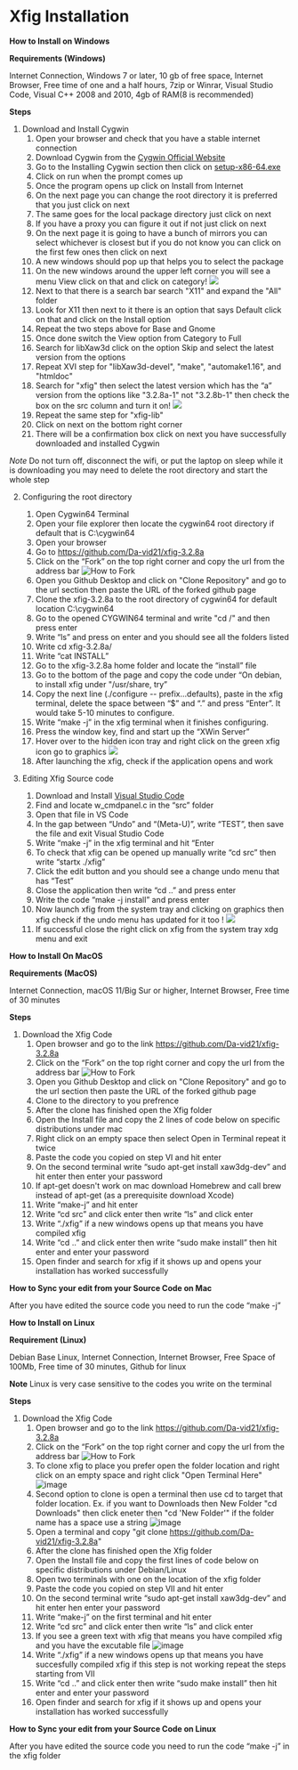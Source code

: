  # Xfig Installation 
**How to Install on Windows**

**Requirements (Windows)**
 
Internet Connection, Windows 7 or later, 10 gb of free space, Internet Browser, Free time of one and a half hours, 7zip or Winrar, Visual Studio Code, Visual C++ 2008 and 2010, 4gb of RAM(8 is recommended)

**Steps**
1. Download and Install Cygwin
    1. Open your browser and check that you have a stable internet connection
    2. Download Cygwin from the [Cygwin Official Website](https://www.cygwin.com "Cygwin")
    3. Go to the Installing Cygwin section then click on [setup-x86-64.exe](https://www.cygwin.com/setup-x86_64.exe "setup-x86-64.exe")
    4. Click on run when the prompt comes up
    5. Once the program opens up click on Install from Internet
    6. On the next page you can change the root directory it is preferred that you just click on next
    7. The same goes for the local package directory just click on next
    8. If you have a proxy you can figure it out if not just click on next
    9. On the next page it is going to have a bunch of mirrors you can select whichever is closest but if you do not know you can click on the first few ones then click on next
    10. A new windows should pop up that helps you to select the package
    11.  On the new windows around the upper left corner you will see a menu View click on that and click on category!
       <img src="https://user-images.githubusercontent.com/82111747/134729912-97fc4ddc-0c92-4c43-912a-3d4a7d266cb0.png">
    12. Next to that there is a search bar search "X11" and expand the "All" folder
    13. Look for X11 then next to it there is an option that says Default click on that and click on the Install option 
    14. Repeat the two steps above for Base and Gnome
    15. Once done switch the View option from Category to Full
    16. Search for libXaw3d click on the option Skip and select the latest version from the options
    17. Repeat XVI step for "libXaw3d-devel", "make", "automake1.16", and "htmldoc"
    19. Search for "xfig" then select the latest version which has the “a” version from the options like "3.2.8a-1" not "3.2.8b-1" then check the box on the src column and turn it on!
       <img src="https://user-images.githubusercontent.com/82111747/134729940-da4ad908-ca59-4135-b0c6-07c27d536388.png">
    19. Repeat the same step for "xfig-lib"
    20. Click on next on the bottom right corner
    21. There will be a confirmation box click on next you have successfully downloaded and installed Cygwin
       
*Note* Do not turn off, disconnect the wifi, or put the laptop on sleep while it is downloading you may need to delete the root directory and start the whole step


2. Configuring the root directory
    1. Open Cygwin64 Terminal
    2. Open your file explorer then locate the cygwin64 root directory if default that is C:\cygwin64   
    3. Open your browser 
    4. Go to https://github.com/Da-vid21/xfig-3.2.8a
    5. Click on the “Fork” on the top right corner and copy the url from the address bar ![How to Fork](https://user-images.githubusercontent.com/82111747/136603785-110c3817-16a8-44b2-827d-8d5e83b115d3.png)
    6. Open you Github Desktop and click on "Clone Repository" and go to the url section then paste the URL of the forked github page
    7. Clone the xfig-3.2.8a to the root directory of cygwin64 for default location C:\cygwin64
    8. Go to the opened CYGWIN64 terminal and write "cd /" and then press enter
    9. Write “ls” and press on enter and you should see all the folders listed
    10. Write cd xfig-3.2.8a/
    11. Write “cat INSTALL”
    12.  Go to the xfig-3.2.8a home folder and locate the “install” file
    13. Go to the bottom of the page and copy the code under “On debian, to install xfig under "/usr/share, try”
    14. Copy the next line (./configure -- prefix...defaults), paste in the xfig terminal, delete the space between “$” and “.” and press “Enter”. It would take 5-10 minutes             to configure.                   
    15. Write “make -j” in the xfig terminal when it finishes configuring.
    16. Press the window key, find and start up the “XWin Server”
    17. Hover over to the hidden icon tray and right click on the green xfig icon go to graphics  <img src="https://user-images.githubusercontent.com/82111747/134729963-eec7c6ab-7faf-44a8-a2a9-deca95ae0119.png">
    18. After launching the xfig, check if the application opens and work


3. Editing Xfig Source code
    1. Download and Install [Visual Studio Code](https://code.visualstudio.com/sha/download?build=stable&os=win32-x64 "VSCodeSetup-x64-1.60.1.exe")
    2. Find and locate w_cmdpanel.c in the “src” folder
    3. Open that file in VS Code
    4. In the gap between “Undo” and “(Meta-U)”, write “TEST”, then save the file and exit Visual Studio Code
    5. Write “make -j” in the xfig terminal and hit “Enter
    6. To check that xfig can be opened up manually write “cd src” then write “startx ./xfig”
    7. Click the edit button and you should see a change undo menu that has “Test”
    8. Close the application then write “cd ..” and press enter
    9. Write the code “make -j install” and press enter
    10. Now launch xfig from the system tray and clicking on graphics then xfig check if the undo menu has updated for it too !
       <img src="https://user-images.githubusercontent.com/82111747/134729997-2bc3f91a-805b-4310-9283-d10f19dca633.png">
    11. If successful close the right click on xfig from the system tray xdg menu and exit

**How to Install On MacOS**
       
**Requirements (MacOS)**

Internet Connection, macOS 11/Big Sur or higher, Internet Browser, Free time of 30 minutes  

**Steps**
1. Download the Xfig Code 
    1. Open browser and go to the link https://github.com/Da-vid21/xfig-3.2.8a
    2. Click on the “Fork” on the top right corner and copy the url from the address bar ![How to Fork](https://user-images.githubusercontent.com/82111747/136603785-110c3817-16a8-44b2-827d-8d5e83b115d3.png)
    3. Open you Github Desktop and click on "Clone Repository" and go to the url section then paste the URL of the forked github page
    4. Clone to the directory to you prefrence
    5. After the clone has finished open the Xfig folder
    6. Open the Install file and copy the 2 lines of code below on specific distributions under mac
    7. Right click on an empty space then select Open in Terminal repeat it twice
    8. Paste the code you copied on step VI and hit enter
    9. On the second terminal write “sudo apt-get install xaw3dg-dev” and hit enter then enter your password
    10. If apt-get doesn't work on mac download Homebrew and call brew instead of apt-get (as a prerequisite download Xcode)
    11. Write “make-j” and hit enter
    12. Write “cd src” and click enter then write “ls” and click enter
    13. Write “./xfig” if a new windows opens up that means you have compiled xfig
    14. Write “cd ..” and click enter then write “sudo make install” then hit enter and enter your password
    15. Open finder and search for xfig if it shows up and opens your installation has worked successfully 

**How to Sync your edit from your Source Code on Mac**
 
After you have edited the source code you need to run the code “make -j”

**How to Install on Linux** 

**Requirement (Linux)**

Debian Base Linux, Internet Connection, Internet Browser, Free Space of 100Mb, Free time of 30 minutes, Github for linux 

**Note**
Linux is very case sensitive to the codes you write on the terminal

**Steps**

1. Download the Xfig Code
    1. Open browser and go to the link https://github.com/Da-vid21/xfig-3.2.8a
    2. Click on the “Fork” on the top right corner and copy the url from the address bar ![How to Fork](https://user-images.githubusercontent.com/82111747/136603785-110c3817-16a8-44b2-827d-8d5e83b115d3.png)
    3. To clone xfig to place you prefer open the folder location and right click on an empty space and right click "Open Terminal Here"                                         
![image](https://user-images.githubusercontent.com/82111747/137647109-a22a2cef-0f4d-4cda-ab32-f18b602f4745.png)
    4. Second option to clone is open a terminal then use cd to target that folder location. Ex. if you want to Downloads then New Folder "cd Downloads" then click eneter then "cd 'New Folder'" if the folder name has a space use a string
    ![image](https://user-images.githubusercontent.com/82111747/137647390-e75dd2cb-d5de-4c95-88e3-af8a7abfb76c.png)
    5. Open a terminal and copy "git clone https://github.com/Da-vid21/xfig-3.2.8a"
    6. After the clone has finished open the Xfig folder
    7. Open the Install file and copy the first lines of code below on specific distributions under Debian/Linux
    8. Open two terminals with one on the location of the xfig folder
    9. Paste the code you copied on step VII and hit enter
    10. On the second terminal write “sudo apt-get install xaw3dg-dev” and hit enter hen enter your password
    11. Write “make-j” on the first terminal and hit enter
    12. Write “cd src” and click enter then write “ls” and click enter
    13. If you see a green text with xfig that means you have compiled xfig and you have the excutable file
    ![image](https://user-images.githubusercontent.com/82111747/137647449-764a5d21-549a-45a8-93f2-4c3fe71f09ad.png)
    13. Write “./xfig” if a new windows opens up that means you have succesfully compiled xfig if this step is not working repeat the steps starting from VII
    14. Write “cd ..” and click enter then write “sudo make install” then hit enter and enter your password
    15. Open finder and search for xfig if it shows up and opens your installation has worked successfully 
    

**How to Sync your edit from your Source Code on Linux**
 
After you have edited the source code you need to run the code “make -j” in the xfig folder





